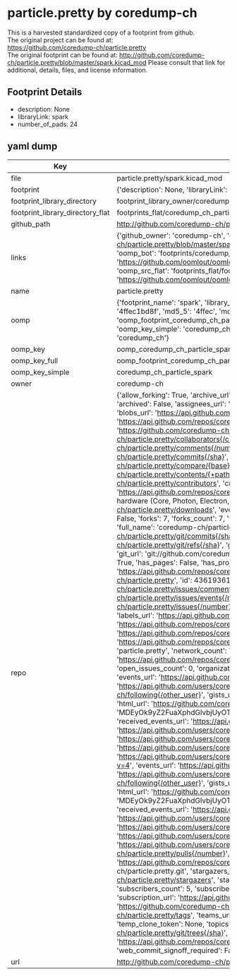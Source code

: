 # particle.pretty by coredump-ch  
This is a harvested standardized copy of a footprint from github.  
The original project can be found at:  
https://github.com/coredump-ch/particle.pretty  
The original footprint can be found at:
http://github.com/coredump-ch/particle.pretty/blob/master/spark.kicad_mod
Please consult that link for additional, details, files, and license information.  
## Footprint Details
* description: None  
* libraryLink: spark  
* number_of_pads: 24  
## yaml dump  
| Key | Value |  
| --- | --- |  
| file | particle.pretty/spark.kicad_mod |  
| footprint | {'description': None, 'libraryLink': 'spark', 'number_of_pads': 24} |  
| footprint_library_directory | footprint_library_owner/coredump-ch_particle.pretty |  
| footprint_library_directory_flat | footprints_flat/coredump_ch_particle_spark/working |  
| github_path | http://github.com/coredump-ch/particle.pretty/blob/master/spark.kicad_mod |  
| links | {'github_owner': 'coredump-ch', 'github_repo_name': 'particle.pretty', 'github_src': 'http://github.com/coredump-ch/particle.pretty/blob/master/spark.kicad_mod', 'github_src_repo': 'https://github.com/coredump-ch/particle.pretty', 'oomp_bot': 'footprints/coredump_ch_particle_spark/working', 'oomp_bot_github': 'https://github.com/oomlout/oomlout_oomp_footprint_bot/tree/main/footprints/coredump_ch_particle_spark/working', 'oomp_src_flat': 'footprints_flat/footprints_flat/coredump_ch_particle_spark/working', 'oomp_src_flat_github': 'https://github.com/oomlout/oomlout_oomp_footprint_src/tree/main/footprints_flat/coredump_ch_particle_spark/working'} |  
| name | particle.pretty |  
| oomp | {'footprint_name': 'spark', 'library_name': 'particle', 'md5': '4ffec1bd8f0ed553179a949e3ce9868b', 'md5_10': '4ffec1bd8f', 'md5_5': '4ffec', 'md5_6': '4ffec1', 'oomp_key': 'oomp_coredump_ch_particle_spark', 'oomp_key_extra': 'oomp_footprint_coredump_ch_particle_spark', 'oomp_key_full': 'oomp_footprint_coredump_ch_particle_spark_4ffec1', 'oomp_key_simple': 'coredump_ch_particle_spark', 'original_filename': 'particle.pretty/spark.kicad_mod', 'owner_name': 'coredump_ch'} |  
| oomp_key | oomp_coredump_ch_particle_spark |  
| oomp_key_full | oomp_footprint_coredump_ch_particle_spark |  
| oomp_key_simple | coredump_ch_particle_spark |  
| owner | coredump-ch |  
| repo | {'allow_forking': True, 'archive_url': 'https://api.github.com/repos/coredump-ch/particle.pretty/{archive_format}{/ref}', 'archived': False, 'assignees_url': 'https://api.github.com/repos/coredump-ch/particle.pretty/assignees{/user}', 'blobs_url': 'https://api.github.com/repos/coredump-ch/particle.pretty/git/blobs{/sha}', 'branches_url': 'https://api.github.com/repos/coredump-ch/particle.pretty/branches{/branch}', 'clone_url': 'https://github.com/coredump-ch/particle.pretty.git', 'collaborators_url': 'https://api.github.com/repos/coredump-ch/particle.pretty/collaborators{/collaborator}', 'comments_url': 'https://api.github.com/repos/coredump-ch/particle.pretty/comments{/number}', 'commits_url': 'https://api.github.com/repos/coredump-ch/particle.pretty/commits{/sha}', 'compare_url': 'https://api.github.com/repos/coredump-ch/particle.pretty/compare/{base}...{head}', 'contents_url': 'https://api.github.com/repos/coredump-ch/particle.pretty/contents/{+path}', 'contributors_url': 'https://api.github.com/repos/coredump-ch/particle.pretty/contributors', 'created_at': '2015-10-04T00:03:04Z', 'default_branch': 'master', 'deployments_url': 'https://api.github.com/repos/coredump-ch/particle.pretty/deployments', 'description': 'KiCad footprints for Particle hardware (Core, Photon, Electron, P1).', 'disabled': False, 'downloads_url': 'https://api.github.com/repos/coredump-ch/particle.pretty/downloads', 'events_url': 'https://api.github.com/repos/coredump-ch/particle.pretty/events', 'fork': False, 'forks': 7, 'forks_count': 7, 'forks_url': 'https://api.github.com/repos/coredump-ch/particle.pretty/forks', 'full_name': 'coredump-ch/particle.pretty', 'git_commits_url': 'https://api.github.com/repos/coredump-ch/particle.pretty/git/commits{/sha}', 'git_refs_url': 'https://api.github.com/repos/coredump-ch/particle.pretty/git/refs{/sha}', 'git_tags_url': 'https://api.github.com/repos/coredump-ch/particle.pretty/git/tags{/sha}', 'git_url': 'git://github.com/coredump-ch/particle.pretty.git', 'has_discussions': False, 'has_downloads': True, 'has_issues': True, 'has_pages': False, 'has_projects': True, 'has_wiki': True, 'homepage': '', 'hooks_url': 'https://api.github.com/repos/coredump-ch/particle.pretty/hooks', 'html_url': 'https://github.com/coredump-ch/particle.pretty', 'id': 43619361, 'is_template': False, 'issue_comment_url': 'https://api.github.com/repos/coredump-ch/particle.pretty/issues/comments{/number}', 'issue_events_url': 'https://api.github.com/repos/coredump-ch/particle.pretty/issues/events{/number}', 'issues_url': 'https://api.github.com/repos/coredump-ch/particle.pretty/issues{/number}', 'keys_url': 'https://api.github.com/repos/coredump-ch/particle.pretty/keys{/key_id}', 'labels_url': 'https://api.github.com/repos/coredump-ch/particle.pretty/labels{/name}', 'language': None, 'languages_url': 'https://api.github.com/repos/coredump-ch/particle.pretty/languages', 'license': None, 'merges_url': 'https://api.github.com/repos/coredump-ch/particle.pretty/merges', 'milestones_url': 'https://api.github.com/repos/coredump-ch/particle.pretty/milestones{/number}', 'mirror_url': None, 'name': 'particle.pretty', 'network_count': 7, 'node_id': 'MDEwOlJlcG9zaXRvcnk0MzYxOTM2MQ==', 'notifications_url': 'https://api.github.com/repos/coredump-ch/particle.pretty/notifications{?since,all,participating}', 'open_issues': 0, 'open_issues_count': 0, 'organization': {'avatar_url': 'https://avatars.githubusercontent.com/u/5295118?v=4', 'events_url': 'https://api.github.com/users/coredump-ch/events{/privacy}', 'followers_url': 'https://api.github.com/users/coredump-ch/followers', 'following_url': 'https://api.github.com/users/coredump-ch/following{/other_user}', 'gists_url': 'https://api.github.com/users/coredump-ch/gists{/gist_id}', 'gravatar_id': '', 'html_url': 'https://github.com/coredump-ch', 'id': 5295118, 'login': 'coredump-ch', 'node_id': 'MDEyOk9yZ2FuaXphdGlvbjUyOTUxMTg=', 'organizations_url': 'https://api.github.com/users/coredump-ch/orgs', 'received_events_url': 'https://api.github.com/users/coredump-ch/received_events', 'repos_url': 'https://api.github.com/users/coredump-ch/repos', 'site_admin': False, 'starred_url': 'https://api.github.com/users/coredump-ch/starred{/owner}{/repo}', 'subscriptions_url': 'https://api.github.com/users/coredump-ch/subscriptions', 'type': 'Organization', 'url': 'https://api.github.com/users/coredump-ch'}, 'owner': {'avatar_url': 'https://avatars.githubusercontent.com/u/5295118?v=4', 'events_url': 'https://api.github.com/users/coredump-ch/events{/privacy}', 'followers_url': 'https://api.github.com/users/coredump-ch/followers', 'following_url': 'https://api.github.com/users/coredump-ch/following{/other_user}', 'gists_url': 'https://api.github.com/users/coredump-ch/gists{/gist_id}', 'gravatar_id': '', 'html_url': 'https://github.com/coredump-ch', 'id': 5295118, 'login': 'coredump-ch', 'node_id': 'MDEyOk9yZ2FuaXphdGlvbjUyOTUxMTg=', 'organizations_url': 'https://api.github.com/users/coredump-ch/orgs', 'received_events_url': 'https://api.github.com/users/coredump-ch/received_events', 'repos_url': 'https://api.github.com/users/coredump-ch/repos', 'site_admin': False, 'starred_url': 'https://api.github.com/users/coredump-ch/starred{/owner}{/repo}', 'subscriptions_url': 'https://api.github.com/users/coredump-ch/subscriptions', 'type': 'Organization', 'url': 'https://api.github.com/users/coredump-ch'}, 'private': False, 'pulls_url': 'https://api.github.com/repos/coredump-ch/particle.pretty/pulls{/number}', 'pushed_at': '2017-05-30T21:13:21Z', 'releases_url': 'https://api.github.com/repos/coredump-ch/particle.pretty/releases{/id}', 'size': 7, 'ssh_url': 'git@github.com:coredump-ch/particle.pretty.git', 'stargazers_count': 8, 'stargazers_url': 'https://api.github.com/repos/coredump-ch/particle.pretty/stargazers', 'statuses_url': 'https://api.github.com/repos/coredump-ch/particle.pretty/statuses/{sha}', 'subscribers_count': 5, 'subscribers_url': 'https://api.github.com/repos/coredump-ch/particle.pretty/subscribers', 'subscription_url': 'https://api.github.com/repos/coredump-ch/particle.pretty/subscription', 'svn_url': 'https://github.com/coredump-ch/particle.pretty', 'tags_url': 'https://api.github.com/repos/coredump-ch/particle.pretty/tags', 'teams_url': 'https://api.github.com/repos/coredump-ch/particle.pretty/teams', 'temp_clone_token': None, 'topics': [], 'trees_url': 'https://api.github.com/repos/coredump-ch/particle.pretty/git/trees{/sha}', 'updated_at': '2021-06-09T08:14:20Z', 'url': 'https://api.github.com/repos/coredump-ch/particle.pretty', 'visibility': 'public', 'watchers': 8, 'watchers_count': 8, 'web_commit_signoff_required': False} |  
| url | http://github.com/coredump-ch/particle.pretty |  

